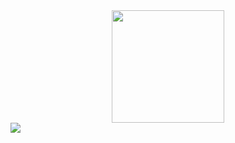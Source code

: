 <div align="center">
    <a href="https://github.com/touqeerh" />
    <img height="180em" src="https://github-readme-stats.vercel.app/api?username=touqeerh&show_icons=true&theme=monokai&include_all_commits=true&count_private=true"/>
</div>
<a href="https://cpanato.dev">
  <img align="left" src="https://github-readme-stats.vercel.app/api/top-langs/?username=cpanato&hide=html,css&langs_count=10&theme=dracula" />
</a>
